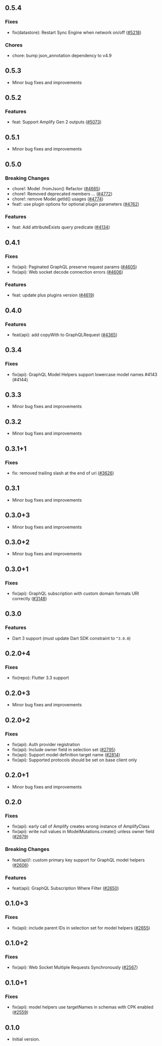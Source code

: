 ## 0.5.4

### Fixes
- fix(datastore): Restart Sync Engine when network on/off ([#5218](https://github.com/aws-amplify/amplify-flutter/pull/5218))

### Chores
- chore: bump json_annotation dependency to v4.9

## 0.5.3

- Minor bug fixes and improvements

## 0.5.2

### Features
- feat: Support Amplify Gen 2 outputs ([#5073](https://github.com/aws-amplify/amplify-flutter/pull/5073))

## 0.5.1

- Minor bug fixes and improvements

## 0.5.0

### Breaking Changes
- chore!: Model .fromJson() Refactor ([#4665](https://github.com/aws-amplify/amplify-flutter/pull/4665))
- chore!: Removed deprecated members … ([#4772](https://github.com/aws-amplify/amplify-flutter/pull/4772))
- chore!: remove Model.getId() usages ([#4774](https://github.com/aws-amplify/amplify-flutter/pull/4774))
- feat!: use plugin options for optional plugin parameters ([#4762](https://github.com/aws-amplify/amplify-flutter/pull/4762))

### Features
- feat: Add attributeExists query predicate ([#4134](https://github.com/aws-amplify/amplify-flutter/pull/4134))

## 0.4.1

### Fixes
- fix(api): Paginated GraphQL preserve request params ([#4605](https://github.com/aws-amplify/amplify-flutter/pull/4605))
- fix(api): Web socket decode connection errors ([#4606](https://github.com/aws-amplify/amplify-flutter/pull/4606))

### Features
- feat: update plus plugins version ([#4619](https://github.com/aws-amplify/amplify-flutter/pull/4619))

## 0.4.0

### Features
- feat(api): add copyWith to GraphQLRequest ([#4365](https://github.com/aws-amplify/amplify-flutter/pull/4365))

## 0.3.4

### Fixes
- fix(api): GraphQL Model Helpers support lowercase model names #4143 (#4144)

## 0.3.3

- Minor bug fixes and improvements

## 0.3.2

- Minor bug fixes and improvements

## 0.3.1+1

### Fixes
- fix: removed trailing slash at the end of uri ([#3626](https://github.com/aws-amplify/amplify-flutter/pull/3626))

## 0.3.1

- Minor bug fixes and improvements

## 0.3.0+3

- Minor bug fixes and improvements

## 0.3.0+2

- Minor bug fixes and improvements

## 0.3.0+1

### Fixes
- fix(api): GraphQL subscription with custom domain formats URI correctly ([#3148](https://github.com/aws-amplify/amplify-flutter/pull/3148))

## 0.3.0

### Features
- Dart 3 support (must update Dart SDK constraint to `^3.0.0`)

## 0.2.0+4

### Fixes
- fix(repo): Flutter 3.3 support

## 0.2.0+3

- Minor bug fixes and improvements

## 0.2.0+2

### Fixes
- fix(api): Auth provider registration
- fix(api): Include owner field in selection set ([#2795](https://github.com/aws-amplify/amplify-flutter/pull/2795))
- fix(api): Support model definition target name ([#2814](https://github.com/aws-amplify/amplify-flutter/pull/2814))
- fix(api): Supported protocols should be set on base client only

## 0.2.0+1

- Minor bug fixes and improvements

## 0.2.0

### Fixes
- fix(api): early call of Amplify creates wrong instance of AmplifyClass
- fix(api): write null values in ModelMutations.create() unless owner field ([#2679](https://github.com/aws-amplify/amplify-flutter/pull/2679))

### Breaking Changes
- feat(api)!: custom primary key support for GraphQL model helpers ([#2606](https://github.com/aws-amplify/amplify-flutter/pull/2606))

### Features
- feat(api): GraphQL Subscription Where Filter ([#2650](https://github.com/aws-amplify/amplify-flutter/pull/2650))

## 0.1.0+3

### Fixes
- fix(api): include parent IDs in selection set for model helpers ([#2655](https://github.com/aws-amplify/amplify-flutter/pull/2655))

## 0.1.0+2

### Fixes
- fix(api): Web Socket Multiple Requests Synchronously ([#2567](https://github.com/aws-amplify/amplify-flutter/pull/2567))

## 0.1.0+1

### Fixes
- fix(api): model helpers use targetNames in schemas with CPK enabled ([#2559](https://github.com/aws-amplify/amplify-flutter/pull/2559))

## 0.1.0

- Initial version.
